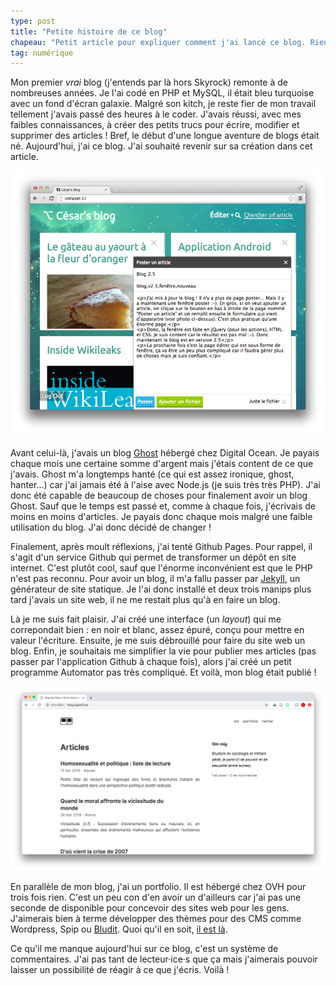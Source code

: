 ```yaml
---
type: post
title: "Petite histoire de ce blog"
chapeau: "Petit article pour expliquer comment j'ai lancé ce blog. Rien d'incroyable mais ça me tenait à cœur."
tag: numérique
---
```


Mon premier *vrai* blog (j'entends par là hors Skyrock) remonte à de nombreuses années. Je l'ai codé en PHP et MySQL, il était bleu turquoise avec un fond d'écran galaxie. Malgré son kitch, je reste fier de mon travail tellement j'avais passé des heures à le coder. J'avais réussi, avec mes faibles connaissances, à créer des petits trucs pour écrire, modifier et supprimer des articles ! Bref, le début d'une longue aventure de blogs était né. Aujourd'hui, j'ai ce blog. J'ai souhaité revenir sur sa création dans cet article.

![Capture d'écran de mon tout premier blog.](/assets/1er-blog.png)

Avant celui-là, j'avais un blog [Ghost](https://ghost.org/) hébergé chez Digital Ocean. Je payais chaque mois une certaine somme d'argent mais j'étais content de ce que j'avais. Ghost m'a longtemps hanté (ce qui est assez ironique, ghost, hanter...) car j'ai jamais été à l'aise avec Node.js (je suis très très PHP). J'ai donc été capable de beaucoup de choses pour finalement avoir un blog Ghost. Sauf que le temps est passé et, comme à chaque fois, j'écrivais de moins en moins d'articles. Je payais donc chaque mois malgré une faible utilisation du blog. J'ai donc décidé de changer !

Finalement, après moult réflexions, j'ai tenté Github Pages. Pour rappel, il s'agit d'un service Github qui permet de transformer un dépôt en site internet. C'est plutôt cool, sauf que l'énorme inconvénient est que le PHP n'est pas reconnu. Pour avoir un blog, il m'a fallu passer par [Jekyll](https://jekyllrb.com/), un générateur de site statique. Je l'ai donc installé et deux trois manips plus tard j'avais un site web, il ne me restait plus qu'à en faire un blog.

Là je me suis fait plaisir. J'ai créé une interface (un *layout*) qui me correpondait bien : en noir et blanc, assez épuré, conçu pour mettre en valeur l'écriture. Ensuite, je me suis débrouillé pour faire du site web un blog. Enfin, je souhaitais me simplifier la vie pour publier mes articles (pas passer par l'application Github à chaque fois), alors j'ai créé un petit programme Automator pas très compliqué. Et voilà, mon blog était publié !

![La gueule de mon blog actuel](/assets/blog-actuel.png)

En parallèle de mon blog, j'ai un portfolio. Il est hébergé chez OVH pour trois fois rien. C'est un peu con d'en avoir un d'ailleurs car j'ai pas une seconde de disponible pour concevoir des sites web pour les gens. J'aimerais bien à terme développer des thèmes pour des CMS comme Wordpress, Spip ou [Bludit](https://www.bludit.com/). Quoi qu'il en soit, [il est là](http://pigeoff.pw).

Ce qu'il me manque aujourd'hui sur ce blog, c'est un système de commentaires. J'ai pas tant de lecteur·ice·s que ça mais j'aimerais pouvoir laisser un possibilité de réagir à ce que j'écris. Voilà !